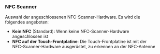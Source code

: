 ﻿### NFC Scanner

Auswahl der angeschlossenen NFC-Scanner-Hardware. Es wird die folgendes angeboten:

* **Kein NFC** (Standard): Wenn keine NFC-Scanner-Hardware angeschlossen ist
* **NFC auf der Touch-Frontplatine**: Die Touch-Frontplatine ist mit der NFC-Scanner-Hardware ausgerüstet, zu erkennen an der NFC-Antenne

